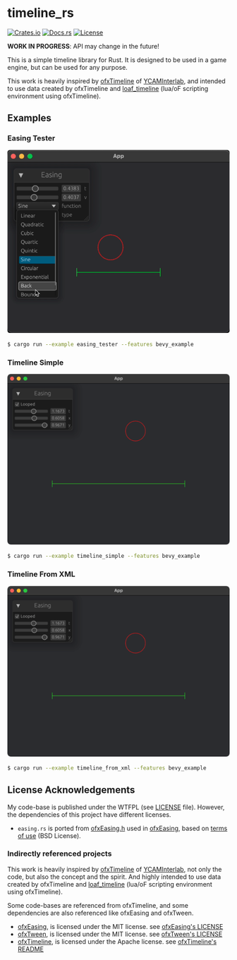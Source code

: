# timeline_rs

[![Crates.io](https://img.shields.io/crates/v/timeline_rs)](https://crates.io/crates/timeline_rs)
[![Docs.rs](https://docs.rs/timeline_rs/badge.svg)](https://docs.rs/timeline_rs)
[![License](https://img.shields.io/crates/l/timeline_rs)](LICENSE)

**WORK IN PROGRESS**: API may change in the future!

This is a simple timeline library for Rust. It is designed to be used in a game engine, but can be used for any purpose.

This work is heavily inspired by [ofxTimeline](https://github.com/YCAMInterlab/ofxTimeline) of [YCAMInterlab](https://github.com/YCAMInterlab), and intended to use data created by ofxTimeline and [loaf_timeline](https://github.com/funatsufumiya/loaf_timeline/) (lua/oF scripting environment using ofxTimeline).

## Examples

### Easing Tester

![screenshot_easing_tester](screenshot_easing_tester.png)

```bash
$ cargo run --example easing_tester --features bevy_example
```

### Timeline Simple

![screenshot_timeline_simple](screenshot_timeline_simple.png)

```bash
$ cargo run --example timeline_simple --features bevy_example
```

### Timeline From XML

![screenshot_timeline_simple](screenshot_timeline_simple.png)

```bash
$ cargo run --example timeline_from_xml --features bevy_example
```



## License Acknowledgements

My code-base is published under the WTFPL (see [LICENSE](LICENSE) file). However, the dependencies of this project have different licenses.

- `easing.rs` is ported from [ofxEasing.h](https://github.com/arturoc/ofxEasing/blob/master/src/ofxEasing.h) used in [ofxEasing](https://github.com/arturoc/ofxEasing), based on [terms of use](https://github.com/arturoc/ofxEasing/blob/master/src/easing_terms_of_use.html) (BSD License).

### Indirectly referenced projects

This work is heavily inspired by [ofxTimeline](https://github.com/YCAMInterlab/ofxTimeline) of [YCAMInterlab](https://github.com/YCAMInterlab), not only the code, but also the concept and the spirit. And highly intended to use data created by ofxTimeline and [loaf_timeline](https://github.com/funatsufumiya/loaf_timeline/) (lua/oF scripting environment using ofxTimeline).

Some code-bases are referenced from ofxTimeline, and some dependencies are also referenced like ofxEasing and ofxTween.

- [ofxEasing](https://github.com/arturoc/ofxEasing), is licensed under the MIT license. see [ofxEasing's LICENSE](https://github.com/arturoc/ofxEasing/blob/master/LICENSE)
- [ofxTween](https://github.com/arturoc/ofxTween), is licensed under the MIT license. see [ofxTween's LICENSE](https://github.com/arturoc/ofxTween/blob/master/LICENSE)
- [ofxTimeline](https://github.com/YCAMInterlab/ofxTimeline), is licensed under the Apache license. see [ofxTimeline's README](https://github.com/YCAMInterlab/ofxTimeline/blob/master/README.md)